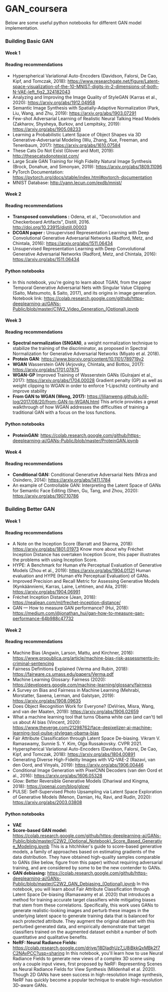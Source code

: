 # GAN_coursera

Below are some useful python notebooks for different GAN model implementation.

### Building Basic GAN
#### Week 1
#### Reading recommendations

- Hyperspherical Variational Auto-Encoders (Davidson, Falorsi, De Cao, Kipf, and Tomczak, 2018): https://www.researchgate.net/figure/Latent-space-visualization-of-the-10-MNIST-digits-in-2-dimensions-of-both-N-VAE-left_fig2_324182043
- Analyzing and Improving the Image Quality of StyleGAN (Karras et al., 2020): https://arxiv.org/abs/1912.04958
- Semantic Image Synthesis with Spatially-Adaptive Normalization (Park, Liu, Wang, and Zhu, 2019): https://arxiv.org/abs/1903.07291
- Few-shot Adversarial Learning of Realistic Neural Talking Head Models (Zakharov, Shysheya, Burkov, and Lempitsky, 2019): https://arxiv.org/abs/1905.08233
- Learning a Probabilistic Latent Space of Object Shapes via 3D Generative-Adversarial Modeling (Wu, Zhang, Xue, Freeman, and Tenenbaum, 2017): https://arxiv.org/abs/1610.07584
- These Cats Do Not Exist (Glover and Mott, 2019): http://thesecatsdonotexist.com/
- Large Scale GAN Training for High Fidelity Natural Image Synthesis (Brock, Donahue, and Simonyan, 2019): https://arxiv.org/abs/1809.11096
- PyTorch Documentation: https://pytorch.org/docs/stable/index.html#pytorch-documentation
- MNIST Database: http://yann.lecun.com/exdb/mnist/

#### Week 2
#### Reading recommendations
- **Transposed convolutions :** Odena, et al., "Deconvolution and Checkerboard Artifacts", Distill, 2016. http://doi.org/10.23915/distill.00003
- **DCGAN paper :** Unsupervised Representation Learning with Deep Convolutional Generative Adversarial Networks (Radford, Metz, and Chintala, 2016): https://arxiv.org/abs/1511.06434
- Unsupervised Representation Learning with Deep Convolutional Generative Adversarial Networks (Radford, Metz, and Chintala, 2016): https://arxiv.org/abs/1511.06434

#### Python notebooks
- In this notebook, you're going to learn about TGAN, from the paper Temporal Generative Adversarial Nets with Singular Value Clipping (Saito, Matsumoto, & Saito, 2017), and its origins in image generation. 
Notebook link: https://colab.research.google.com/github/https-deeplearning-ai/GANs-Public/blob/master/C1W2_Video_Generation_(Optional).ipynb

#### Week 3
#### Reading recommendations
- **Spectral normalization (SNGAN)**, a weight normalization technique to stabilize the training of the discriminator, as proposed in Spectral Normalization for Generative Adversarial Networks (Miyato et al. 2018).
- **Protein GAN**: https://www.biorxiv.org/content/10.1101/789719v2
- **WGAN** Wasserstein GAN (Arjovsky, Chintala, and Bottou, 2017): https://arxiv.org/abs/1701.07875
- **WGAN-GP** Improved Training of Wasserstein GANs (Gulrajani et al., 2017): https://arxiv.org/abs/1704.00028 Gradient penalty (GP) as well as weight clipping to WGAN in order to enforce 1-Lipschitz continuity and improve stability
- **From GAN to WGAN (Weng, 2017):** https://lilianweng.github.io/lil-log/2017/08/20/from-GAN-to-WGAN.html This article provides a great walkthrough of how WGAN addresses the difficulties of training a traditional GAN with a focus on the loss functions.
#### Python notebooks
- **ProteinGAN:** https://colab.research.google.com/github/https-deeplearning-ai/GANs-Public/blob/master/ProteinGAN.ipynb

#### Week 4
#### Reading recommendations
- **Conditional GAN:** Conditional Generative Adversarial Nets (Mirza and Osindero, 2014): https://arxiv.org/abs/1411.1784
- An example of Controllable GAN: Interpreting the Latent Space of GANs for Semantic Face Editing (Shen, Gu, Tang, and Zhou, 2020): https://arxiv.org/abs/1907.10786


### Building Better GAN
#### Week 1
#### Reading recommendations
- A Note on the Inception Score (Barratt and Sharma, 2018): https://arxiv.org/abs/1801.01973 Know more about why Fréchet Inception Distance has overtaken Inception Score, this paper illustrates the problems with using Inception Score.
- HYPE: A Benchmark for Human eYe Perceptual Evaluation of Generative Models (Zhou et al., 2019): https://arxiv.org/abs/1904.01121 Human evaluation and HYPE (Human eYe Perceptual Evaluation) of GANs.
- Improved Precision and Recall Metric for Assessing Generative Models (Kynkäänniemi, Karras, Laine, Lehtinen, and Aila, 2019): https://arxiv.org/abs/1904.06991
- Fréchet Inception Distance (Jean, 2018): https://nealjean.com/ml/frechet-inception-distance/
- GAN — How to measure GAN performance? (Hui, 2018): https://medium.com/@jonathan_hui/gan-how-to-measure-gan-performance-64b988c47732

#### Week 2
#### Reading recommendations
- Machine Bias (Angwin, Larson, Mattu, and Kirchner, 2016): https://www.propublica.org/article/machine-bias-risk-assessments-in-criminal-sentencing
- Fairness Definitions Explained (Verma and Rubin, 2018): https://fairware.cs.umass.edu/papers/Verma.pdf
- Machine Learning Glossary: Fairness (2020): https://developers.google.com/machine-learning/glossary/fairness
- A Survey on Bias and Fairness in Machine Learning (Mehrabi, Morstatter, Saxena, Lerman, and Galstyan, 2019): https://arxiv.org/abs/1908.09635
- Does Object Recognition Work for Everyone? (DeVries, Misra, Wang, and van der Maaten, 2019): https://arxiv.org/abs/1906.02659
- What a machine learning tool that turns Obama white can (and can't) tell us about AI bias (Vincent, 2020): https://www.theverge.com/21298762/face-depixelizer-ai-machine-learning-tool-pulse-stylegan-obama-bias
- Fair Attribute Classification through Latent Space De-biasing. Vikram V. Ramaswamy, Sunnie S. Y. Kim, Olga Russakovsky. CVPR 2021.
- Hyperspherical Variational Auto-Encoders (Davidson, Falorsi, De Cao, Kipf, and Tomczak, 2018): https://arxiv.org/abs/1804.00891
- Generating Diverse High-Fidelity Images with VQ-VAE-2 (Razavi, van den Oord, and Vinyals, 2019): https://arxiv.org/abs/1906.00446
- Conditional Image Generation with PixelCNN Decoders (van den Oord et al., 2016): https://arxiv.org/abs/1606.05328
- Glow: Better Reversible Generative Models (Dhariwal and Kingma, 2018): https://openai.com/blog/glow/
- PULSE: Self-Supervised Photo Upsampling via Latent Space Exploration of Generative Models (Menon, Damian, Hu, Ravi, and Rudin, 2020): https://arxiv.org/abs/2003.03808

#### Python notebooks
- **VAE**
- **Score-based GAN model:** https://colab.research.google.com/github/https-deeplearning-ai/GANs-Public/blob/master/C2W2_(Optional_Notebook)_Score_Based_Generative_Modeling.ipynb This is a hitchhiker's guide to score-based generative models, a family of approaches based on estimating gradients of the data distribution. They have obtained high-quality samples comparable to GANs (like below, figure from this paper) without requiring adversarial training, and are considered by some to be the new contender to GANs.
- **GAN debiasing:** https://colab.research.google.com/github/https-deeplearning-ai/GANs-Public/blob/master/C2W2_GAN_Debiasing_(Optional).ipynb In this notebook, you will learn about Fair Attribute Classification through Latent Space De-biasing (Ramaswamy et al. 2020) that introduces a method for training accurate target classifiers while mitigating biases that stem from these correlations. Specifically, this work uses GANs to generate realistic-looking images and perturb these images in the underlying latent space to generate training data that is balanced for each protected attribute. They augment the original dataset with this perturbed generated data, and empirically demonstrate that target classifiers trained on the augmented dataset exhibit a number of both quantitative and qualitative benefits.
- **NeRF: Neural Radiance Fields:** https://colab.research.google.com/drive/18DladhUz7_U8iBkkQxMBk2f7C2NAvPCC?usp=sharing In this notebook, you'll learn how to use Neural Radiance Fields to generate new views of a complex 3D scene using only a couple input views, first proposed by NeRF: Representing Scenes as Neural Radiance Fields for View Synthesis (Mildenhall et al. 2020). Though 2D GANs have seen success in high-resolution image synthesis, NeRF has quickly become a popular technique to enable high-resolution 3D-aware GANs.






